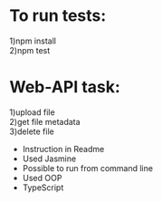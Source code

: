 # To run tests:

1)npm install <br />
2)npm test

# Web-API task:

1)upload file <br />
2)get file metadata <br />
3)delete file

- Instruction in Readme
- Used Jasmine
- Possible to run from command line
- Used OOP
- TypeScript
